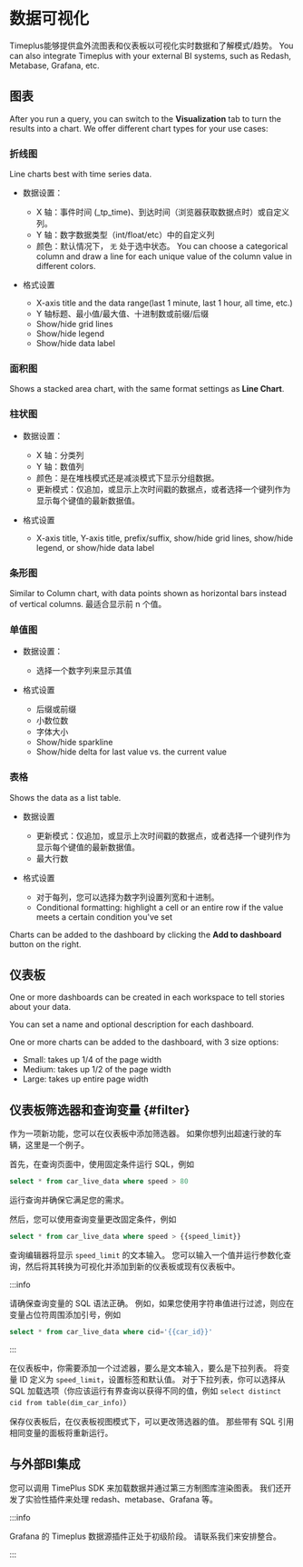 # 数据可视化

Timeplus能够提供盒外流图表和仪表板以可视化实时数据和了解模式/趋势。 You can also integrate Timeplus with your external BI systems, such as Redash, Metabase, Grafana, etc.



## 图表

After you run a query, you can switch to the **Visualization** tab to turn the results into a chart. We offer different chart types for your use cases:

### 折线图

Line charts best with time series data.

* 数据设置：
  * X 轴：事件时间 (_tp_time)、到达时间（浏览器获取数据点时）或自定义列。
  * Y 轴：数字数据类型（int/float/etc）中的自定义列
  * 颜色：默认情况下， `无` 处于选中状态。 You can choose a categorical column and draw a line for each unique value of the column value in different colors.

* 格式设置
  * X-axis title and the data range(last 1 minute, last 1 hour, all time, etc.)
  * Y 轴标题、最小值/最大值、十进制数或前缀/后缀
  * Show/hide grid lines
  * Show/hide legend
  * Show/hide data label


### 面积图

Shows a stacked area chart, with the same format settings as **Line Chart**.



### 柱状图

* 数据设置：
  * X 轴：分类列
  * Y 轴：数值列
  * 颜色：是在堆栈模式还是减淡模式下显示分组数据。
  * 更新模式：仅追加，或显示上次时间戳的数据点，或者选择一个键列作为显示每个键值的最新数据值。

* 格式设置
  * X-axis title, Y-axis title, prefix/suffix, show/hide grid lines, show/hide legend, or show/hide data label


### 条形图

Similar to Column chart, with data points shown as horizontal bars instead of vertical columns. 最适合显示前 n 个值。

### 单值图

* 数据设置：
  * 选择一个数字列来显示其值

* 格式设置
  * 后缀或前缀
  * 小数位数
  * 字体大小
  * Show/hide sparkline
  * Show/hide delta for last value vs. the current value


### 表格

Shows the data as a list table.

* 数据设置
  * 更新模式：仅追加，或显示上次时间戳的数据点，或者选择一个键列作为显示每个键值的最新数据值。
  * 最大行数

* 格式设置
  * 对于每列，您可以选择为数字列设置列宽和十进制。
  * Conditional formatting: highlight a cell or an entire row if the value meets a certain condition you've set


Charts can be added to the dashboard by clicking the **Add to dashboard** button on the right.

## 仪表板

One or more dashboards can be created in each workspace to tell stories about your data.

You can set a name and optional description for each dashboard.

One or more charts can be added to the dashboard, with 3 size options:

* Small: takes up 1/4 of the page width
* Medium: takes up 1/2 of the page width
* Large: takes up entire page width



## 仪表板筛选器和查询变量 {#filter}

作为一项新功能，您可以在仪表板中添加筛选器。 如果你想列出超速行驶的车辆，这里是一个例子。

首先，在查询页面中，使用固定条件运行 SQL，例如

```sql
select * from car_live_data where speed > 80
```

运行查询并确保它满足您的需求。

然后，您可以使用查询变量更改固定条件，例如

```sql
select * from car_live_data where speed > {{speed_limit}}
```

查询编辑器将显示 `speed_limit` 的文本输入。 您可以输入一个值并运行参数化查询，然后将其转换为可视化并添加到新的仪表板或现有仪表板中。

:::info

请确保查询变量的 SQL 语法正确。 例如，如果您使用字符串值进行过滤，则应在变量占位符周围添加引号，例如

```sql
select * from car_live_data where cid='{{car_id}}'
```

:::

在仪表板中，你需要添加一个过滤器，要么是文本输入，要么是下拉列表。 将变量 ID 定义为 `speed_limit`，设置标签和默认值。 对于下拉列表，你可以选择从 SQL 加载选项（你应该运行有界查询以获得不同的值，例如 `select distinct cid from table(dim_car_info)`）

保存仪表板后，在仪表板视图模式下，可以更改筛选器的值。 那些带有 SQL 引用相同变量的面板将重新运行。



## 与外部BI集成

您可以调用 TimePlus SDK 来加载数据并通过第三方制图库渲染图表。  我们还开发了实验性插件来处理 redash、metabase、Grafana 等。

:::info

Grafana 的 Timeplus 数据源插件正处于初级阶段。 请联系我们来安排整合。

:::

